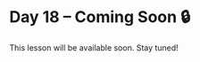 # Day 18 – Coming Soon 🔒

This lesson will be available soon. Stay tuned!

<!-- If you're contributing, add diagrams to: ../assets/day18.png -->
